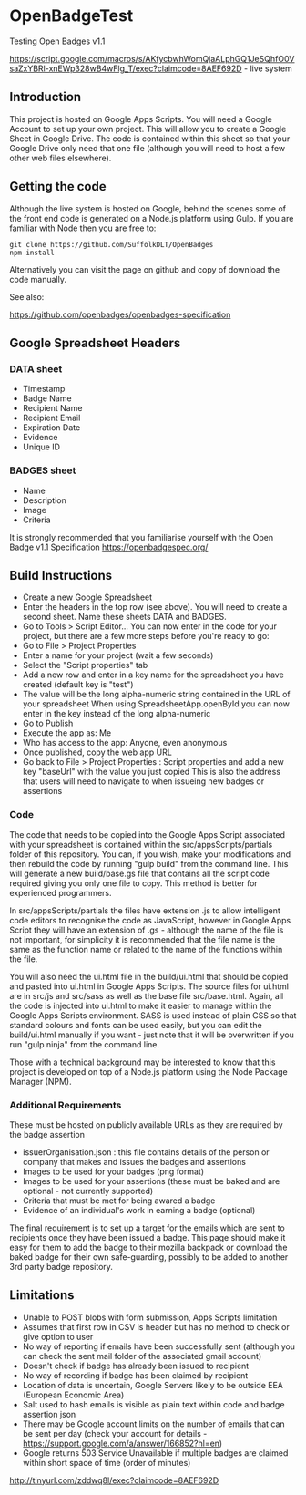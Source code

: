 # OpenBadgeTest
Testing Open Badges v1.1

https://script.google.com/macros/s/AKfycbwhWomQjaALphGQ1JeSQhfO0VsaZxYBRl-xnEWp328wB4wFlg_T/exec?claimcode=8AEF692D - live system

## Introduction

This project is hosted on Google Apps Scripts. You will need a Google Account to set up your own project. This will allow you to create a Google Sheet
in Google Drive. The code is contained within this sheet so that your Google Drive only need that one file (although you will need to host a few other web
files elsewhere).

## Getting the code

Although the live system is hosted on Google, behind the scenes some of the front end code is generated on a Node.js platform using Gulp. If you are familiar with Node then you are free to:

    git clone https://github.com/SuffolkDLT/OpenBadges
    npm install

Alternatively you can visit the page on github and copy of download the code manually.

See also:

https://github.com/openbadges/openbadges-specification

## Google Spreadsheet Headers

### DATA sheet

* Timestamp
* Badge Name
* Recipient Name
* Recipient Email
* Expiration Date
* Evidence
* Unique ID

### BADGES sheet

* Name
* Description
* Image
* Criteria

It is strongly recommended that you familiarise yourself with the Open Badge v1.1 Specification https://openbadgespec.org/

## Build Instructions

* Create a new Google Spreadsheet
* Enter the headers in the top row (see above). You will need to create a second sheet. Name these sheets DATA and BADGES.
* Go to Tools > Script Editor...
You can now enter in the code for your project, but there are a few more steps before you're ready to go:
* Go to File > Project Properties
* Enter a name for your project (wait a few seconds)
* Select the "Script properties" tab
* Add a new row and enter in a key name for the spreadsheet you have created (default key is "test")
* The value will be the long alpha-numeric string contained in the URL of your spreadsheet
When using SpreadsheetApp.openById you can now enter in the key instead of the long alpha-numeric
* Go to Publish
* Execute the app as: Me
* Who has access to the app: Anyone, even anonymous
* Once published, copy the web app URL
* Go back to File > Project Properties : Script properties and add a new key "baseUrl" with the value you just copied
This is also the address that users will need to navigate to when issueing new badges or assertions

### Code

The code that needs to be copied into the Google Apps Script associated with your spreadsheet is contained within the src/appsScripts/partials folder of this repository. You can, if you wish, make your modifications and then rebuild the code by running "gulp build" from the command line. This will generate a new build/base.gs file that contains all the script code required giving you only one file to copy. This method is better for experienced programmers.

In src/appsScripts/partials the files have extension .js to allow intelligent code editors to recognise the code as JavaScript, however in Google Apps Script they will have
an extension of .gs - although the name of the file is not important, for simplicity it is recommended that the file name is the same as the function name or related to the name of the functions within the file.

You will also need the ui.html file in the build/ui.html that should be copied and pasted into ui.html in Google Apps Scripts. The source files for ui.html are in src/js and src/sass as well as the base file src/base.html. Again, all the code is injected into ui.html to make it easier to manage within the Google Apps Scripts environment. SASS is used instead of plain CSS so that standard colours and fonts can be used easily, but you can edit the build/ui.html manually if you want - just note that it will be overwritten if you run "gulp ninja" from the command line.

Those with a technical background may be interested to know that this project is developed on top of a Node.js platform using the Node Package Manager (NPM).

### Additional Requirements
These must be hosted on publicly available URLs as they are required by the badge assertion
* issuerOrganisation.json : this file contains details of the person or company that makes and issues the badges and assertions
* Images to be used for your badges (png format)
* Images to be used for your assertions (these must be baked and are optional - not currently supported)
* Criteria that must be met for being awared a badge
* Evidence of an individual's work in earning a badge (optional)

The final requirement is to set up a target for the emails which are sent to recipients
once they have been issued a badge. This page should make it easy for them to add the badge
to their mozilla backpack or download the baked badge for their own safe-guarding, possibly to
be added to another 3rd party badge repository.

## Limitations

* Unable to POST blobs with form submission, Apps Scripts limitation
* Assumes that first row in CSV is header but has no method to check or give option to user
* No way of reporting if emails have been successfully sent (although you can check the sent mail folder of the associated gmail account)
* Doesn't check if badge has already been issued to recipient
* No way of recording if badge has been claimed by recipient
* Location of data is uncertain, Google Servers likely to be outside EEA (European Economic Area)
* Salt used to hash emails is visible as plain text within code and badge assertion json
* There may be Google account limits on the number of emails that can be sent per day (check your account for details - https://support.google.com/a/answer/166852?hl=en)
* Google returns 503 Service Unavailable if multiple badges are claimed within short space of time (order of minutes)

http://tinyurl.com/zddwq8l/exec?claimcode=8AEF692D

